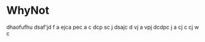 # WhyNot
dhaofufhu
dsaf'jd f
a ejca pec a c
 dcp
  sc j
  dsajc 
  d vj
  a 
  vpj dcdpc j
  a cj
  c
  cj
  w
  c
